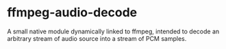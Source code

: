 # ffmpeg-audio-decode

A small native module dynamically linked to ffmpeg, intended to decode an arbitrary stream of audio source into a stream of PCM samples.